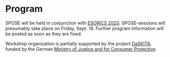 
# Program

SPOSE will be held in conjunction with [ESORICS 2020](https://www.surrey.ac.uk/esorics-2020). SPOSE-sessions will presumably take place on Friday, Sept. 18. Further program information will be posted as soon as they are fixed.

Workshop organization is partially supported by the project [DaSKITA](https://www.ise.tu-berlin.de/menue/projekte/daskita/), funded by the German [Ministry of Justice and for Consumer Protection](https://www.bmjv.de)
